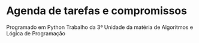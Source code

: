 # Agenda de tarefas e compromissos
Programado em Python
Trabalho da 3ª Unidade da matéria de Algoritmos e Lógica de Programação
